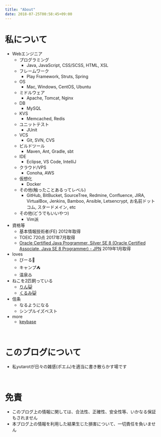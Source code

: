 ```yaml
---
title: "About"
date: 2018-07-25T00:58:45+09:00
---
```


# 私について

* Webエンジニア
    * プログラミング
        * Java, JavaScript, CSS/SCSS, HTML, XSL
    * フレームワーク
        * Play Framework, Struts, Spring
    * OS
        * Mac, Windows, CentOS, Ubuntu
    * ミドルウェア
        * Apache, Tomcat, Nginx
    * DB
        * MySQL
    * KVS
        * Memcached, Redis
    * ユニットテスト
        * JUnit
    * VCS
        * Git, SVN, CVS
    * ビルドツール
        * Maven, Ant, Gradle, sbt
    * IDE
        * Eclipse, VS Code, IntelliJ
    * クラウド/VPS
        * Conoha, AWS
    * 仮想化
        * Docker
    * その他(触ったことあるってレベル)
        * GitHub, BitBucket, SourceTree, Redmine, Confluence, JIRA, VirtualBox, Jenkins, Bamboo, Ansible, Letsencrypt, お名前ドットコム, スタードメイン, etc
    * その他(どうでもいいやつ)
        * Vim派
* 資格等
    * 基本情報技術者(FE) 2012年取得
    * TOEIC 720点 2017年7月取得
    * [Oracle Certified Java Programmer, Silver SE 8 (Oracle Certified Associate, Java SE 8 Programmer) - JPN](https://www.youracclaim.com/badges/f6144432-241f-4d44-87cf-232291ad4968/public_url) 2019年1月取得
* loves
    * びーる🍺
    * キャンプ⛺
    * 温泉♨
* ねこを2匹飼っている
    * <a target="_blank" href="https://mstdn.binfish.jp/tags/%E3%82%8A%E3%82%93">りん😺</a>
    * <a target="_blank" href="https://mstdn.binfish.jp/tags/%E3%81%8F%E3%82%8B%E3%81%BF">くるみ😺</a>
* 信条
    * なるようになる
    * シンプルイズベスト
* more
    * <a target="_blank" href="https://keybase.io/yutarot">keybase</a>

<br>

# このブログについて

* 私yutarotが日々の雑感(ポエム)を適当に書き散らかす場です

<br>

# 免責

* このブログ上の情報に関しては、合法性、正確性、安全性等、いかなる保証もされません
* 本ブログ上の情報を利用した結果生じた損害について、一切責任を負いません
